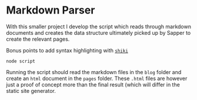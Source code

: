 # Markdown Parser

With this smaller project I develop the script which reads through markdown documents and creates the data structure ultimately picked up by Sapper to create the relevant pages.

Bonus points to add syntax highlighting with [`shiki`](https://github.com/octref/shiki)

```
node script
```

Running the script should read the markdown files in the `blog` folder and create an `html` document in the `pages` folder. These `.html` files are however just a proof of concept more than the final result (which will differ in the static site generator.
